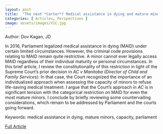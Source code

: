 ```yaml
---
layout: post
title:  "The next *Carter*? Medical assistance in dying and mature minors"
categories: [ Articles, Perspectives ]
image: assets/images/V1C.jpg
---
```


Author: Dov Kagan, JD

In 2016, Parliament legalized medical assistance in dying (MAID) under certain limited circumstances. However, the criminal code provisions relating to MAID remain quite restrictive. A minor cannot ever legally access MAID regardless of their individual maturity or personal circumstances. In this brief article, I review the constitutionality of this restriction in light of the Supreme Court’s prior decision in *AC v Manitoba (Director of Child and Family Services)*. In that case, the Court recognized the importance of an individualized approach
when assessing the capacity of minors to refuse life-saving medical treatment. I argue that the Court’s approach in *AC* is in significant tension with the categorical restriction on MAID for even the most mature minors. I conclude by briefly reviewing some countervailing considerations, which remain to be addressed by Parliament and the courts going forward.

Keywords:  medical assistance in dying, mature minors, capacity, parliament

<a href = "/assets/documents/V1I1/V1I1A1.pdf"> Full Article </a>